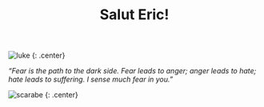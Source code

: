 ﻿---
layout: slide
title: "Salut Eric!"
---

![luke](https://cloud.githubusercontent.com/assets/16547949/25400950/3a263b30-29c2-11e7-8f09-02127726c1e1.jpg)
{: .center}

*“Fear is the path to the dark side. Fear leads to anger; anger leads to hate; hate leads to suffering. I sense much fear in you.”*

![scarabe](https://goo.gl/images/dLLC99)
{: .center}
